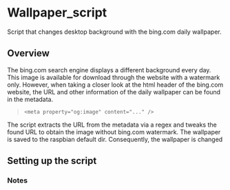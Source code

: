 # Wallpaper_script
Script that changes desktop background with the bing.com daily wallpaper.

## Overview
The bing.com search engine displays a different background every day.
This image is available for download through the website with a watermark only.
However, when taking a closer look at the html header of the bing.com website,
the URL and other information of the daily wallpaper can be found in the metadata.

> `<meta property="og:image" content="..." />`

The script extracts the URL from the metadata via a regex 
and tweaks the found URL to obtain the image without bing.com watermark.
The wallpaper is saved to the raspbian default dir.
Consequently, the wallpaper is changed 

## Setting up the script    


### Notes
